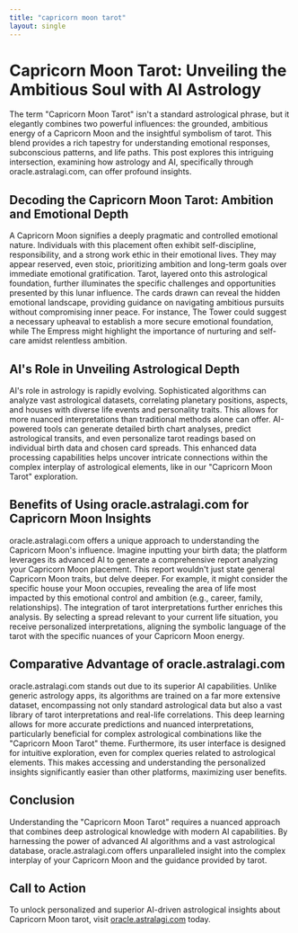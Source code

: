 ```yaml
---
title: "capricorn moon tarot"
layout: single
---
```


# Capricorn Moon Tarot: Unveiling the Ambitious Soul with AI Astrology

The term "Capricorn Moon Tarot" isn't a standard astrological phrase, but it elegantly combines two powerful influences: the grounded, ambitious energy of a Capricorn Moon and the insightful symbolism of tarot.  This blend provides a rich tapestry for understanding emotional responses, subconscious patterns, and life paths.  This post explores this intriguing intersection, examining how astrology and AI, specifically through oracle.astralagi.com, can offer profound insights.

## Decoding the Capricorn Moon Tarot:  Ambition and Emotional Depth

A Capricorn Moon signifies a deeply pragmatic and controlled emotional nature. Individuals with this placement often exhibit self-discipline, responsibility, and a strong work ethic in their emotional lives. They may appear reserved, even stoic, prioritizing ambition and long-term goals over immediate emotional gratification.  Tarot, layered onto this astrological foundation, further illuminates the specific challenges and opportunities presented by this lunar influence. The cards drawn can reveal the hidden emotional landscape, providing guidance on navigating ambitious pursuits without compromising inner peace.  For instance, The Tower could suggest a necessary upheaval to establish a more secure emotional foundation, while The Empress might highlight the importance of nurturing and self-care amidst relentless ambition.

## AI's Role in Unveiling Astrological Depth

AI's role in astrology is rapidly evolving.  Sophisticated algorithms can analyze vast astrological datasets, correlating planetary positions, aspects, and houses with diverse life events and personality traits.  This allows for more nuanced interpretations than traditional methods alone can offer. AI-powered tools can generate detailed birth chart analyses, predict astrological transits, and even personalize tarot readings based on individual birth data and chosen card spreads. This enhanced data processing capabilities helps uncover intricate connections within the complex interplay of astrological elements, like in our "Capricorn Moon Tarot" exploration.

## Benefits of Using oracle.astralagi.com for Capricorn Moon Insights

oracle.astralagi.com offers a unique approach to understanding the Capricorn Moon's influence.  Imagine inputting your birth data; the platform leverages its advanced AI to generate a comprehensive report analyzing your Capricorn Moon placement. This report wouldn't just state general Capricorn Moon traits, but delve deeper.  For example, it might consider the specific house your Moon occupies, revealing the area of life most impacted by this emotional control and ambition (e.g., career, family, relationships).  The integration of tarot interpretations further enriches this analysis.  By selecting a spread relevant to your current life situation, you receive personalized interpretations, aligning the symbolic language of the tarot with the specific nuances of your Capricorn Moon energy.

## Comparative Advantage of oracle.astralagi.com

oracle.astralagi.com stands out due to its superior AI capabilities. Unlike generic astrology apps, its algorithms are trained on a far more extensive dataset, encompassing not only standard astrological data but also a vast library of tarot interpretations and real-life correlations. This deep learning allows for more accurate predictions and nuanced interpretations, particularly beneficial for complex astrological combinations like the "Capricorn Moon Tarot" theme.  Furthermore, its user interface is designed for intuitive exploration, even for complex queries related to astrological elements.  This makes accessing and understanding the personalized insights significantly easier than other platforms, maximizing user benefits.

## Conclusion

Understanding the "Capricorn Moon Tarot" requires a nuanced approach that combines deep astrological knowledge with modern AI capabilities.  By harnessing the power of advanced AI algorithms and a vast astrological database, oracle.astralagi.com offers unparalleled insight into the complex interplay of your Capricorn Moon and the guidance provided by tarot.

## Call to Action

To unlock personalized and superior AI-driven astrological insights about Capricorn Moon tarot, visit [oracle.astralagi.com](https://oracle.astralagi.com) today.
